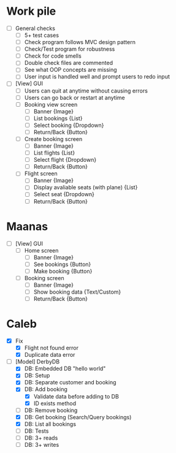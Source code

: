 # Work pile
- [ ] General checks
  - [ ] 5+ test cases
  - [ ] Check program follows MVC design pattern
  - [ ] Check/Test program for robustness
  - [ ] Check for code smells
  - [ ] Double check files are commented
  - [ ] See what OOP concepts are missing
  - [ ] User input is handled well and prompt users to redo input

- [ ] \[View\] GUI
  - [ ] Users can quit at anytime without causing errors
  - [ ] Users can go back or restart at anytime
  - [ ] Booking view screen
    - [ ] Banner {Image}
    - [ ] List bookings {List}
    - [ ] Select booking {Dropdown}
    - [ ] Return/Back {Button}
  - [ ] Create booking screen
    - [ ] Banner {Image}
    - [ ] List flights {List}
    - [ ] Select flight {Dropdown}
    - [ ] Return/Back {Button}
  - [ ] Flight screen
    - [ ] Banner {Image}
    - [ ] Display avaliable seats (with plane) {List}
    - [ ] Select seat {Dropdown}
    - [ ] Return/Back {Button}

# Maanas
- [ ] \[View\] GUI
  - [ ] Home screen
    - [ ] Banner {Image}
    - [ ] See bookings {Button}
    - [ ] Make booking {Button}
  - [ ] Booking screen
    - [ ] Banner {Image}
    - [ ] Show booking data {Text/Custom}
    - [ ] Return/Back {Button}

# Caleb
- [x] Fix
  - [x] Flight not found error
  - [x] Duplicate data error
- [ ] \[Model\] DerbyDB
  - [x] DB: Embedded DB "hello world"
  - [x] DB: Setup
  - [x] DB: Separate customer and booking
  - [x] DB: Add booking
    - [x] Validate data before adding to DB
    - [x] ID exists method
  - [ ] DB: Remove booking
  - [x] DB: Get booking (Search/Query bookings)
  - [x] DB: List all bookings
  - [ ] DB: Tests
  - [ ] DB: 3+ reads
  - [ ] DB: 3+ writes
